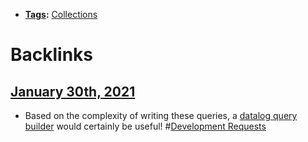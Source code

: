 - **[Tags](<Tags.md>):** [Collections](<Collections.md>)

# Backlinks
## [January 30th, 2021](<January 30th, 2021.md>)
- Based on the complexity of writing these queries, a [datalog query builder](<datalog query builder.md>) would certainly be useful! #[Development Requests](<Development Requests.md>)

